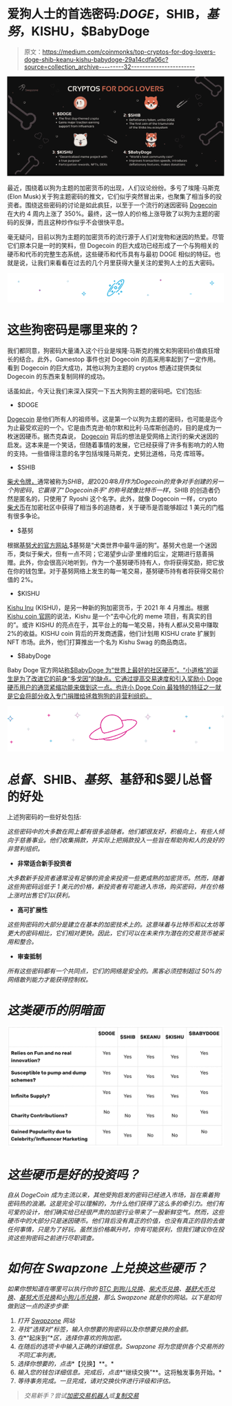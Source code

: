 # 爱狗人士的首选密码:$DOGE，$SHIB，$基努，$KISHU，$BabyDoge

> 原文：<https://medium.com/coinmonks/top-cryptos-for-dog-lovers-doge-shib-keanu-kishu-babydoge-29a14cdfa06c?source=collection_archive---------32----------------------->

![](img/f567d83b0146f01a1ed41c2adffcf670.png)

最近，围绕着以狗为主题的加密货币的出现，人们议论纷纷。多亏了埃隆·马斯克(Elon Musk)关于狗主题密码的推文，它们似乎突然冒出来，也聚集了相当多的投资者。围绕这些密码的讨论是如此疯狂，以至于一个流行的迷因密码 [Dogecoin](https://swapzone.io/currencies/dogecoin) 在大约 4 周内上涨了 350%。最终，这一惊人的价格上涨导致了以狗为主题的密码的反弹，而且这种炒作似乎不会很快平息。

毫无疑问，目前以狗为主题的加密货币的流行源于人们对宠物和迷因的热爱。尽管它们原本只是一时的笑料，但 Dogecoin 的巨大成功已经形成了一个与狗相关的硬币和代币的完整生态系统，这些硬币和代币具有与最初 DOGE 相似的特征。也就是说，让我们来看看在过去的几个月里获得大量关注的爱狗人士的五大密码。

![](img/bfd2f765171bee4738356c86d74b04ec.png)

# 这些狗密码是哪里来的？

我们都同意，狗密码大量涌入这个行业是埃隆·马斯克的推文和狗密码价值疯狂增长的结合。此外，Gamestop 事件也对 Dogecoin 的高采用率起到了一定作用。看到 Dogecoin 的巨大成功，其他以狗为主题的 cryptos 想通过提供类似 Dogecoin 的东西来复制同样的成功。

话虽如此，今天让我们来深入探究一下五大狗狗主题的密码吧。它们包括:

*   $DOGE

[Dogecoin](https://swapzone.io/blog/the-best-dogecoin-price) 是他们所有人的祖师爷。这是第一个以狗为主题的密码，也可能是迄今为止最受欢迎的一个。它是由杰克逊·帕尔默和比利·马库斯创造的，目的是成为一枚迷因硬币。据杰克森说， [Dogecoin](https://dogecoin.com/) 背后的想法是受网络上流行的柴犬迷因的启发。这本来是一个笑话，但随着事情的发展，它已经获得了许多有影响力的人物的支持。一些值得注意的名字包括埃隆马斯克，史努比道格，马克·库班等。

*   $SHIB

[柴犬令牌，](https://swapzone.io/blog/what-is-shiba-inu-and-how-to-exchange-btc-to-shib)通常被称为$SHIB，是 2020 年 8 月作为 Dogecoin 的竞争对手创建的另一个狗密码，它赢得了“Dogecoin 杀手”的称号就像比特币一样，$SHIB 的创造者仍然是匿名的，只使用了 Ryoshi 这个名字。此外，就像 Dogecoin 一样，crypto [柴犬币](https://shibatoken.com/)在加密社区中获得了相当多的追随者，关于硬币是否能够超过 1 美元的门槛有很多争论。

*   $基努

根据[基努犬的官方网站](https://keanuinu.finance/),$基努是“犬类世界中最牛逼的狗”。基努犬也是一个迷因币，类似于柴犬，但有一点不同；它渴望步山谬·里维的后尘，定期进行慈善捐赠。此外，你会很高兴地听到，作为一个基努硬币持有人，你将获得奖励，把它放在你的钱包里。对于基努网络上发生的每一笔交易，基努硬币持有者将获得交易价值的 2%。

*   $KISHU

[Kishu Inu](https://swapzone.io/blog/exchange-kishu) (KISHU)，是另一种新的狗加密货币，于 2021 年 4 月推出。根据 [Kishu coin 官网](https://kishu.com/)的说法，Kishu 是一个“去中心化的 meme 项目，有真实的目的”。或许 KISHU 的亮点在于，其平台上的每一笔交易，持有人都从交易中赚取 2%的收益。KISHU coin 背后的开发商透露，他们计划用 KISHU crate 扩展到 NFT 市场。此外，他们打算推出一个名为 Kishu Swag 的商品商店。

*   $BabyDoge

Baby Doge 官方网站[称$BabyDoge 为“世界上最好的社区硬币”。“小道格”的诞生是为了改进它的前身“多戈因”的缺点。它通过提高交易速度和引入奖励小 Doge 硬币用户的通货紧缩功能来做到这一点。也许小 Doge Coin 最独特的特征之一就是它会将部分收入专门捐赠给拯救狗狗的非营利组织。](https://babydogecoin.com/)

![](img/d9eb289dcba2ab786e17d62ee8db81fa.png)

# $总督、$SHIB、$基努、$基舒和$婴儿总督的好处

上述狗密码的一些好处包括:

*这些密码中的大多数在网上都有很多追随者。他们都很友好，积极向上，有些人倾向于慈善事业。他们收集捐款，并实际上把捐款投入一些旨在帮助狗和人的良好的非营利组织。*

*   ****非常适合新手投资者****

*大多数新手投资者通常没有足够的资金来投资一些更成熟的加密货币。然而，随着这些狗密码远低于 1 美元的价格，新投资者有可能进入市场，购买密码，并在价格上涨时出售它们以获利。*

*   ****高可扩展性****

*这些狗密码的大部分是建立在基本的加密技术上的。这意味着与比特币和以太坊等更大的密码相比，它们相对更快。因此，它们可以在未来作为潜在的交易货币被采用和整合。*

*   ****审查抵制****

*所有这些密码都有一个共同点，它们的网络是安全的。黑客必须控制超过 50%的网络散列能力才能获得控制权。*

# *这类硬币的阴暗面*

*![](img/fea0acf796c7e2f6ec0c2f31c359fc02.png)*

# *这些硬币是好的投资吗？*

*自从 DogeCoin 成为主流以来，其他受狗启发的密码已经进入市场，旨在乘着狗密码热的浪潮。这是完全可以理解的，为什么他们获得了这么多的牵引力。他们有可爱的设计，他们确实给已经很严肃的加密行业带来了一股新鲜空气。然而，这些硬币中的大部分只是迷因硬币。他们背后没有真正的价值，也没有真正的目的去做任何事情，只是为了好玩。虽然当价格飙升时，你有可能获利，但我们建议你在投资这些狗密码之前进行尽职调查。*

# *如何在 Swapzone 上兑换这些硬币？*

*如果你想知道在哪里可以执行你的 [BTC 到狗儿兑换](https://swapzone.io/exchange/btc/doge)、[柴犬币兑换](https://swapzone.io/currencies/shiba-inu)、[基舒犬币兑换](https://swapzone.io/currencies/kishu-inu)、[基努犬币兑换](https://swapzone.io/currencies/keanu-inu)和[小狗儿币兑换](https://swapzone.io/currencies/baby-doge-coin)，那么 Swapzone 就是你的网站。以下是如何做到这一点的逐步步骤:*

1.  *打开 [Swapzone](https://swapzone.io/) 网站*
2.  *寻找“选择对”标签，输入你想要的狗密码以及你想要兑换的金额。*
3.  *在**“起床到”**区，选择你喜欢的狗加密。*
4.  *在随后的选项卡中输入正确的详细信息。Swapzone 将为您提供各个交易所的不同汇率列表。*
5.  *选择你想要的，点击**【兑换】**。*
6.  *输入您的钱包详细信息。完成后，点击**“继续交换”**。这将触发事务开始。*
7.  *等待事务完成。一旦完成，请对交换伙伴进行评级和评估。*

> *交易新手？尝试[加密交易机器人](/coinmonks/crypto-trading-bot-c2ffce8acb2a)或[复制交易](/coinmonks/top-10-crypto-copy-trading-platforms-for-beginners-d0c37c7d698c)*